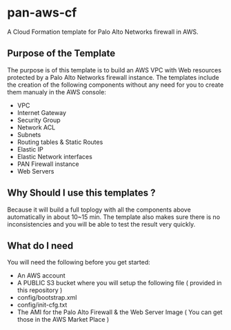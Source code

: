 # pan-aws-cf
A Cloud Formation template for Palo Alto Networks firewall in AWS.

## Purpose of the Template
The purpose is of this template is to build an AWS VPC with Web resources protected by a Palo Alto Networks firewall instance.
The templates include the creation of the following components without any need for you to create them  manualy in the AWS console:
- VPC
- Internet Gateway
- Security Group
- Network ACL
- Subnets
- Routing tables &  Static Routes
- Elastic IP
- Elastic Network interfaces
- PAN Firewall instance
- Web Servers

## Why Should I use this templates ?
Because it will build a full toplogy with all the components above automatically in about 10~15 min.
The template also makes sure there is no inconsistencies and you will be able to test the result very quickly.

## What do I need 
You will need the following before you get started:
- An AWS account
- A PUBLIC S3 bucket where you will setup the following file ( provided in this repository )
- config/bootstrap.xml
- config/init-cfg.txt
- The AMI for the Palo Alto Firewall & the Web Server Image ( You can get those in the AWS Market Place )


